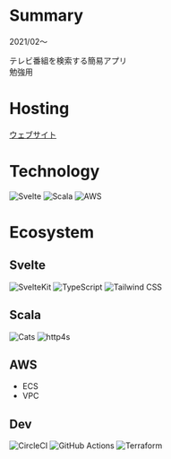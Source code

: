 # Summary

2021/02〜

テレビ番組を検索する簡易アプリ  
勉強用

# Hosting

[ウェブサイト]()

# Technology

![Svelte](/tools/svelte.png 'Svelte')
![Scala](/tools/scala.png 'Scala')
![AWS](/tools/aws.png 'AWS')

# Ecosystem

## Svelte

![SvelteKit](/tools/svelte.png 'SvelteKit')
![TypeScript](/tools/typescript.png 'TypeScript')
![Tailwind CSS](/tools/tailwind-css.png 'Tailwind CSS')

## Scala

![Cats](/tools/cats.png 'Cats')
![http4s](/tools/http4s.png 'http4s')

## AWS

- ECS
- VPC

## Dev

![CircleCI](/tools/circleci.png 'CircleCI')
![GitHub Actions](/tools/github-actions.png 'GitHub Actions')
![Terraform](/tools/terraform.png 'Terraform')
